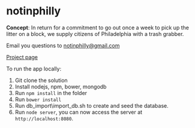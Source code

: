 # notinphilly

**Concept**: In return for a commitment to go out once a week to pick up the litter on a block, we supply citizens of Philadelphia with a trash grabber.

Email you questions to notinphilly@gmail.com

[Project page](https://codeforphilly.org/projects/not_in_philly-2/)

To run the app locally:

1. Git clone the solution
2. Install nodejs, npm, bower, mongodb
3. Run `npm install` in the folder
4. Run `bower install`
5. Run db_import\import_db.sh to create and seed the database.
6. Run `node server`, you can now access the server at `http://localhost:8080`.
